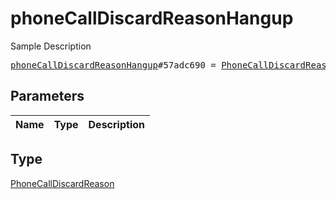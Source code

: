 # phoneCallDiscardReasonHangup

Sample Description

<pre>
<a href="../constructor/phoneCallDiscardReasonHangup.md">phoneCallDiscardReasonHangup</a>#57adc690 = <a href="../type/PhoneCallDiscardReason.md">PhoneCallDiscardReason</a>;
</pre>

## Parameters

| Name | Type | Description |
|------|:----:|-------------|

## Type

[PhoneCallDiscardReason](../type/PhoneCallDiscardReason.md)
